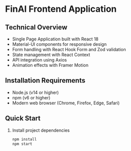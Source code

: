 # FinAI Frontend Application

## Technical Overview
- Single Page Application built with React 18
- Material-UI components for responsive design
- Form handling with React Hook Form and Zod validation
- State management with React Context
- API integration using Axios
- Animation effects with Framer Motion

## Installation Requirements
- Node.js (v14 or higher)
- npm (v6 or higher)
- Modern web browser (Chrome, Firefox, Edge, Safari)

## Quick Start

1. Install project dependencies
   ```sh
   npm install
   npm start
   ```
